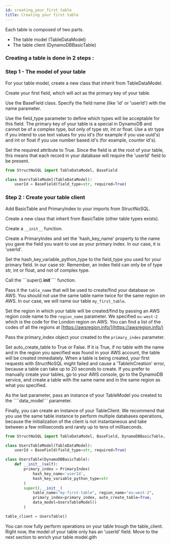 ```yaml
---
id: creating_your_first_table
title: Creating your first table
---
```


Each table is composed of two parts.
- The table model (TableDataModel)
- The table client (DynamoDBBasicTable)

### Creating a table is done in 2 steps :


### Step 1 - The model of your table
For your table model, create a new class that inherit from TableDataModel. 

Create your first field, which will act as the primary key of your table.

Use the BaseField class. Specify the field name (like 'id' or 'userId') with the name parameter.

Use the field_type parameter to define which types will be acceptable for this field. The primary key of your table is 
a special in DynamoDB and cannot be of a complex type, but only of type str, int or float. Use a str type if you intend 
to use text values for you id's (for example if you use uuid's) and int or float if you use number based id's (for 
example, counter id's).

Set the required attribute to True. Since the field is at the root of your table, this means that each record in your 
database will require the 'userId' field to be present.

```python
from StructNoSQL import TableDataModel, BaseField

class UsersTableModel(TableDataModel):
    userId = BaseField(field_type=str, required=True)
```

### Step 2 : Create your table client

Add BasicTable and PrimaryIndex to your imports from StructNoSQL.

Create a new class that inherit from BasicTable (other table types exists).

Create a ```__init__``` function.

Create a PrimaryIndex and set the 'hash_key_name' property to the name you gave the field you want to use as your 
primary index. In our case, it is 'userId'.

Set the hash_key_variable_python_type to the field_type you used for your primary field. In our case str. Remember, an 
index field can only be of type str, int or float, and not of complex type.

Call the ```super().__init__```` function.

Pass it the ```table_name``` that will be used to create/find your database on AWS. You should not use the same table 
name twice for the same region on AWS. In our case, we will name our table ```my_first_table```.

Set the region in which your table will be created/find by passing an AWS region code name to the ```region_name``` 
parameter. We specified ```eu-west-2``` which is the code for the London region on AWS. You can find a list of the codes
of all the regions at [https://awsregion.info/](https://awsregion.info/)

Pass the primary_index object your created to the ```primary_index``` parameter.

Set auto_create_table to True or False. If it is True, if no table with the name and in the region you specified was 
found in your AWS account, the table will be created immediately. When a table is being created, your first requests
with StructNoSQL might failed and cause a 'TableInCreation' error, because a table can take up to 20 seconds to create.
If you prefer to manually create your tables, go to your AWS console, go to the DynamoDB service, and create a table
with the same name and in the same region as what you specified.

As the last parameter, pass an instance of your TableModel you created to the ````data_model``` parameter.

Finally, you can create an instance of your TableClient. We recommend that you use the same table instance to perform
multiple databases operations, because the initialization of the client is not instantaneous and take between a few
milliseconds and rarely up to tens of milliseconds.

```python
from StructNoSQL import TableDataModel, BaseField, DynamoDBBasicTable, PrimaryIndex

class UsersTableModel(TableDataModel):
    userId = BaseField(field_type=str, required=True)

class UsersTable(DynamoDBBasicTable):
    def __init__(self):
        primary_index = PrimaryIndex(
            hash_key_name='userId', 
            hash_key_variable_python_type=str
        )
        super().__init__(
            table_name="my-first-table", region_name="eu-west-2", 
            primary_index=primary_index, auto_create_table=True,
            data_model=UsersTableModel()
        )

table_client = UsersTable()
```

You can now fully perform operations on your table trough the table_client.
Right now, the model of your table only has an 'userId' field. 
Move to the next section to enrich your table model.gith